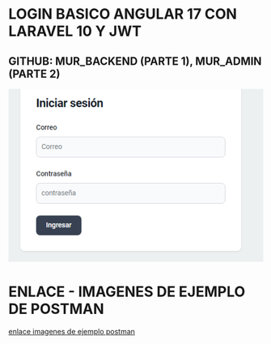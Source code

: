 <!-- 0.- LOGIN_REGISTER_BASICO-V1-->

# LOGIN BASICO ANGULAR 17 CON LARAVEL 10 Y JWT

## GITHUB: MUR_BACKEND (PARTE 1), MUR_ADMIN (PARTE 2)

![Texto alternativo](imagenes/login_basico.png "Título opcional")

<!-- /0.- LOGIN_REGISTER_BASICO-V1-->

<!-- 12.- LOGIN_REGISTER_BASICO-V1-->

# ENLACE - IMAGENES DE EJEMPLO DE POSTMAN

[enlace imagenes de ejemplo postman](https://docs.google.com/document/d/1-ZNhPkO5miKjyZrJ3XotMa3AxL6k4YL4IN3pEFhDKx8/edit "Título opcional")

<!-- /12.- LOGIN_REGISTER_BASICO-V1-->
